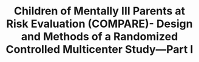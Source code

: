 --- 
abstract: '' 
authors: 
 - H Christiansen
 -  C Reck
 -  AL Zietlow
 -  K Otto
 -  R Steinmayr
 -  L Wirthwein
 -  ...
doi: '' 
featured: false 
publication: '*Frontiers in Psychiatry*, 4' 
publication_short: '' 
publishDate: '2019-01-01' 
title: 'Children of Mentally III Parents at Risk Evaluation (COMPARE)- Design and Methods of a Randomized Controlled Multicenter Study—Part I' 
url_code: '' 
url_dataset: '' 
url_pdf: '' 
url_poster: '' 
url_project: '' 
url_slides: '' 
url_source: '' 
url_video: '' 
---